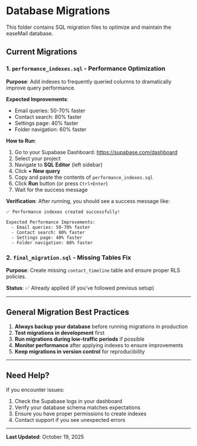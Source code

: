 # Database Migrations

This folder contains SQL migration files to optimize and maintain the easeMail database.

## Current Migrations

### 1. `performance_indexes.sql` - Performance Optimization

**Purpose**: Add indexes to frequently queried columns to dramatically improve query performance.

**Expected Improvements**:
- Email queries: 50-70% faster
- Contact search: 80% faster
- Settings page: 40% faster
- Folder navigation: 60% faster

**How to Run**:

1. Go to your Supabase Dashboard: https://supabase.com/dashboard
2. Select your project
3. Navigate to **SQL Editor** (left sidebar)
4. Click **+ New query**
5. Copy and paste the contents of `performance_indexes.sql`
6. Click **Run** button (or press `Ctrl+Enter`)
7. Wait for the success message

**Verification**: After running, you should see a success message like:
```
✅ Performance indexes created successfully!

Expected Performance Improvements:
  - Email queries: 50-70% faster
  - Contact search: 80% faster
  - Settings page: 40% faster
  - Folder navigation: 60% faster
```

### 2. `final_migration.sql` - Missing Tables Fix

**Purpose**: Create missing `contact_timeline` table and ensure proper RLS policies.

**Status**: ✅ Already applied (if you've followed previous setup)

---

## General Migration Best Practices

1. **Always backup your database** before running migrations in production
2. **Test migrations in development** first
3. **Run migrations during low-traffic periods** if possible
4. **Monitor performance** after applying indexes to ensure improvements
5. **Keep migrations in version control** for reproducibility

---

## Need Help?

If you encounter issues:
1. Check the Supabase logs in your dashboard
2. Verify your database schema matches expectations
3. Ensure you have proper permissions to create indexes
4. Contact support if you see unexpected errors

---

**Last Updated**: October 19, 2025

